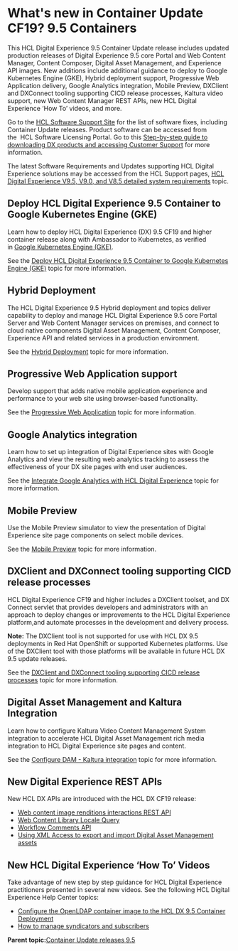 # What's new in Container Update CF19? 9.5 Containers

This HCL Digital Experience 9.5 Container Update release includes updated production releases of Digital Experience 9.5 core Portal and Web Content Manager, Content Composer, Digital Asset Management, and Experience API images. New additions include additional guidance to deploy to Google Kubernetes Engine \(GKE\), Hybrid deployment support, Progressive Web Application delivery, Google Analytics integration, Mobile Preview, DXClient and DXConnect tooling supporting CICD release processes, Kaltura video support, new Web Content Manager REST APIs, new HCL Digital Experience ‘How To’ videos, and more.

Go to the [HCL Software Support Site](https://support.hcltechsw.com/csm?id=kb_article&sysparm_article=KB0013939&sys_kb_id=9bd40c1f1bbf5cd0534c4159cc4bcbbd#CF17) for the list of software fixes, including Container Update releases. Product software can be accessed from the  HCL Software Licensing Portal. Go to this [Step-by-step guide to downloading DX products and accessing Customer Support](https://support.hcltechsw.com/csm?id=kb_article&sysparm_article=KB0077878&sys_kb_id=2cde06a31b885494c48197d58d4bcbe2) for more information.

The latest Software Requirements and Updates supporting HCL Digital Experience solutions may be accessed from the HCL Support pages, [HCL Digital Experience V9.5, V9.0, and V8.5 detailed system requirements](https://support.hcltechsw.com/csm?id=kb_article&sysparm_article=KB0013514&sys_kb_id=17d6296a1b5df34077761fc58d4bcb03) topic.

## Deploy HCL Digital Experience 9.5 Container to Google Kubernetes Engine \(GKE\)

Learn how to deploy HCL Digital Experience \(DX\) 9.5 CF19 and higher container release along with Ambassador to Kubernetes, as verified in [Google Kubernetes Engine \(GKE\)](https://console.cloud.google.com/marketplace/details/google-cloud-platform/container-engine).

See the [Deploy HCL Digital Experience 9.5 Container to Google Kubernetes Engine \(GKE\)](../../9.5/containerization/google_gke.html) topic for more information.

## Hybrid Deployment

The HCL Digital Experience 9.5 Hybrid deployment and topics deliver capability to deploy and manage HCL Digital Experience 9.5 core Portal Server and Web Content Manager services on premises, and connect to cloud native components Digital Asset Management, Content Composer, Experience API and related services in a production environment.

See the [Hybrid Deployment](../../9.5/containerization/hybrid_deployment.html) topic for more information.

## Progressive Web Application support

Develop support that adds native mobile application experience and performance to your web site using browser-based functionality.

See the [Progressive Web Application](../../9.5/install/progressive_web_applications.html) topic for more information.

## Google Analytics integration

Learn how to set up integration of Digital Experience sites with Google Analytics and view the resulting web analytics tracking to assess the effectiveness of your DX site pages with end user audiences.

See the [Integrate Google Analytics with HCL Digital Experience](../install/integrate_google_analytics.md) topic for more information.

## Mobile Preview

Use the Mobile Preview simulator to view the presentation of Digital Experience site page components on select mobile devices.

See the [Mobile Preview](../../9.5/install/mobile_preview.html) topic for more information.

## DXClient and DXConnect tooling supporting CICD release processes

HCL Digital Experience CF19 and higher includes a DXClient toolset, and DX Connect servlet that provides developers and administrators with an approach to deploy changes or improvements to the HCL Digital Experience platform,and automate processes in the development and delivery process.

**Note:** The DXClient tool is not supported for use with HCL DX 9.5 deployments in Red Hat OpenShift or supported Kubernetes platforms. Use of the DXClient tool with those platforms will be available in future HCL DX 9.5 update releases.

See the [DXClient and DXConnect tooling supporting CICD release processes](../../9.5/containerization/deploy_dx_components_using_hcl_dx_client_and_dx_connect.html) topic for more information.

## Digital Asset Management and Kaltura Integration

Learn how to configure Kaltura Video Content Management System integration to accelerate HCL Digital Asset Management rich media integration to HCL Digital Experience site pages and content.

See the [Configure DAM - Kaltura integration](https://corp.kaltura.com/video-content-management-system/) topic for more information.

## New Digital Experience REST APIs

New HCL DX APIs are introduced with the HCL DX CF19 release:

-   [Web content image renditions interactions REST API](../wcm/manage_web_content_image_renditions_interactions_by_using_rest.html)
-   [Web Content Library Locale Query](../wcm/wcm_rest_crud_libraries.html#wcm_rest_crud_libraries__read_existing_library)
-   [Workflow Comments API](../wcm/wcm_rest_crud_workflow.html#wcm_rest_crud_workflow__section_q5l_qw1_knb)
-   [Using XML Access to export and import Digital Asset Management assets](../../9.5/admin-system/adxmldam.html)

## New HCL Digital Experience ‘How To’ Videos

Take advantage of new step by step guidance for HCL Digital Experience practitioners presented in several new videos. See the following HCL Digital Experience Help Center topics:

-   [Configure the OpenLDAP container image to the HCL DX 9.5 Container Deployment](../../9.5/containerization/configure_openldap_image.html)
-   [How to manage syndicators and subscribers](../../9.5/panel_help/wcm_syndication.html)

**Parent topic:**[Container Update releases 9.5](../overview/container_update_releases.md)

